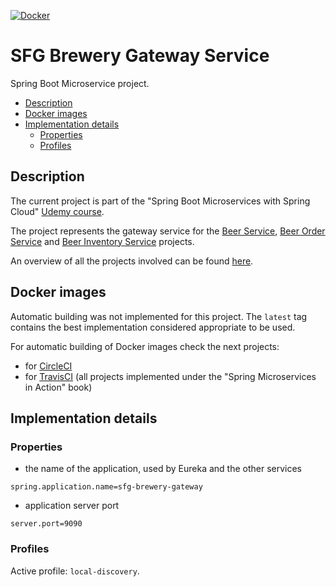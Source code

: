 [![Docker](https://img.shields.io/docker/v/mariamihai/sbm-brewery-gateway?sort=date)](https://hub.docker.com/r/mariamihai/sbm-brewery-gateway)

# SFG Brewery Gateway Service
Spring Boot Microservice project.

  - [Description](#description)
  - [Docker images](#docker-images)
  - [Implementation details](#implementation-details)
    - [Properties](#properties)
    - [Profiles](#profiles)

## Description
The current project is part of the "Spring Boot Microservices with Spring Cloud" [Udemy course](https://www.udemy.com/course/spring-boot-microservices-with-spring-cloud-beginner-to-guru/). 

The project represents the gateway service for the [Beer Service](https://github.com/mariamihai/udemy-sbm-beer-service),
[Beer Order Service](https://github.com/mariamihai/udemy-sbm-beer-order-service) and [Beer Inventory Service](https://github.com/mariamihai/udemy-sbm-beer-inventory-service)
projects.

An overview of all the projects involved can be found [here](https://github.com/mariamihai/udemy-sbm-overview).

## Docker images
Automatic building was not implemented for this project. The `latest` tag contains the best implementation considered 
appropriate to be used.

For automatic building of Docker images check the next projects:
- for [CircleCI](https://github.com/mariamihai/CIToDockerExampleProject)
- for [TravisCI](https://github.com/mariamihai/sma-overview) (all projects implemented under the "Spring Microservices in Action" book)

## Implementation details
### Properties
- the name of the application, used by Eureka and the other services 
```
spring.application.name=sfg-brewery-gateway
```
- application server port
```
server.port=9090
```

### Profiles
Active profile: `local-discovery`.